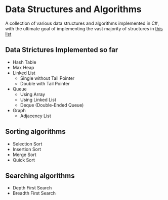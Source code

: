 # Data Structures and Algorithms

A collection of various data structures and algorithms implemented in C#, with the ultimate goal of implementing the vast majority of structures in [this list](http://en.wikipedia.org/wiki/List_of_data_structures)

## Data Strictures Implemented so far

* Hash Table
* Max Heap
* Linked List
  * Single without Tail Pointer
  * Double with Tail Pointer
* Queue
  * Using Array
  * Using Linked List
  * Deque (Double-Ended Queue)
* Graph
  * Adjacency List

## Sorting algorithms

* Selection Sort
* Insertion Sort
* Merge Sort
* Quick Sort

## Searching algorithms
* Depth First Search
* Breadth First Search
